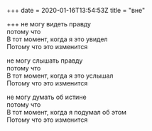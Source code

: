 +++
date = 2020-01-16T13:54:53Z
title = "вне"

+++ 
не могу видеть правду   
потому что   
В тот момент, когда я это увидел   
Потому что это изменится   
   
не могу слышать правду   
потому что   
В тот момент, когда я это услышал   
Потому что это изменится   
   
не могу думать об истине   
потому что   
В тот момент, когда я подумал об этом   
Потому что это изменится  